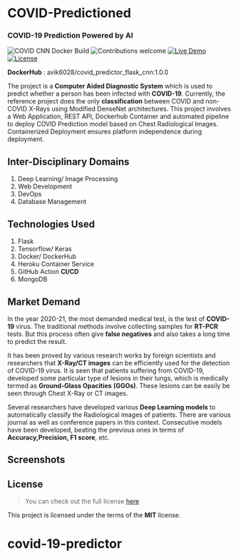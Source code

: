 # COVID-Predictioned

### COVID-19 Prediction Powered by AI

![COVID CNN Docker Build](https://github.com/TheDarkKnight-1/covid-prediction-classifier/workflows/COVID%20CNN%20Docker%20Build/badge.svg?branch=master) ![Contributions welcome](https://img.shields.io/badge/contributions-welcome-orange.svg) [![Live Demo](https://img.shields.io/badge/Live-Heroku-purple.svg)](https://medvista.herokuapp.com) [![License](https://img.shields.io/badge/license-MIT-blue.svg)](https://opensource.org/licenses/MIT)

**DockerHub** : avik6028/covid_predictor_flask_cnn:1.0.0

The project is a **Computer Aided Diagnostic System** which is used to predict whether a person has been infected with **COVID-19**. Currently, the reference project does the only **classification** between COVID and non-COVID X-Rays using Modified DenseNet architectures. This project involves a Web Application, REST API, Dockerhub Container and automated pipeline to deploy COVID Prediction model based on Chest Radiological Images. Containerized Deployment ensures platform independence during deployment.


## Inter-Disciplinary Domains

1. Deep Learning/ Image Processing
2. Web Development
3. DevOps
4. Database Management



## Technologies Used

1. Flask
2. Tensorflow/ Keras
3. Docker/ DockerHub
4. Heroku Container Service
5. GitHub Action **CI/CD**
6. MongoDB



## Market Demand

In the year 2020-21, the most demanded medical test, is the test of **COVID-19** virus. The traditional methods involve collecting samples for **RT-PCR** tests. But this process often give **false negatives** and also takes a long time to predict the result.

It has been proved by various research works by foreign scientists and researchers that **X-Ray/CT images** can be efficiently used for the detection of COVID-19 virus. It is seen that patients suffering from COVID-19, developed some particular type of lesions in their lungs, which is medically  termed as **Ground-Glass Opacities** **(GGOs)**. These lesions can be easily be seen through Chest X-Ray or CT images.

Several researchers have developed various **Deep Learning models** to automatically classify the Radiological images of patients. There are various journal as well as conference papers in this context. Consecutive models have been developed, beating the previous ones in terms of **Accuracy,Precision, F1 score**, etc.



## Screenshots







## License

>You can check out the full license [here](https://github.com/IgorAntun/node-chat/blob/master/LICENSE)

This project is licensed under the terms of the **MIT** license.

# covid-19-predictor
